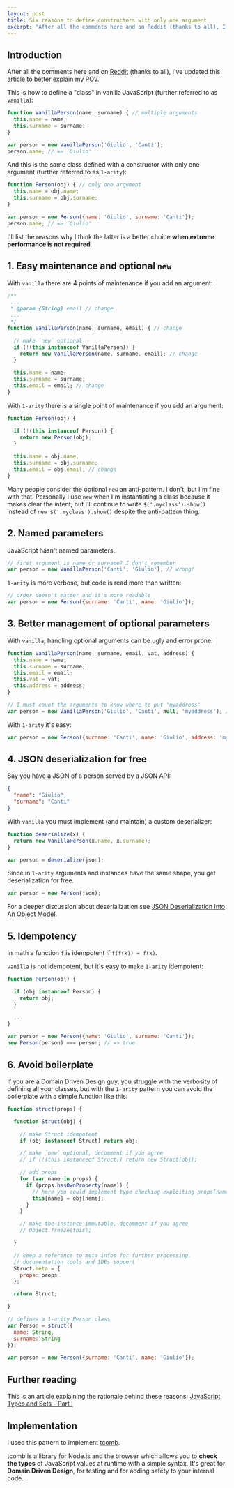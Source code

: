 ```yaml
---
layout: post
title: Six reasons to define constructors with only one argument
excerpt: "After all the comments here and on Reddit (thanks to all), I've updated this article to better explain my POV."
---
```


## Introduction

After all the comments here and on [Reddit](http://www.reddit.com/r/javascript/comments/2hezdw/six_reasons_to_define_constructors_with_only_one/) (thanks to all), I've updated this article to better explain my POV.

This is how to define a "class" in vanilla JavaScript (further referred to as `vanilla`):

```js
function VanillaPerson(name, surname) { // multiple arguments
  this.name = name;
  this.surname = surname;
}

var person = new VanillaPerson('Giulio', 'Canti');
person.name; // => 'Giulio'
```

And this is the same class defined with a constructor with only one argument (further referred to as `1-arity`):

```js
function Person(obj) { // only one argument
  this.name = obj.name;
  this.surname = obj.surname;
}

var person = new Person({name: 'Giulio', surname: 'Canti'});
person.name; // => 'Giulio'
```

I'll list the reasons why I think the latter is a better choice **when extreme performance is not required**.

## 1. Easy maintenance and optional `new`

With `vanilla` there are 4 points of maintenance if you add an argument:

```js
/**
 ...
 * @param {String} email // change
 ...
 */
function VanillaPerson(name, surname, email) { // change

  // make `new` optional
  if (!(this instanceof VanillaPerson)) {
    return new VanillaPerson(name, surname, email); // change
  }

  this.name = name;
  this.surname = surname;
  this.email = email; // change
}
```

With `1-arity` there is a single point of maintenance if you add an argument:


```js
function Person(obj) {

  if (!(this instanceof Person)) {
    return new Person(obj);
  }

  this.name = obj.name;
  this.surname = obj.surname;
  this.email = obj.email; // change
}
```

Many people consider the optional `new` an anti-pattern. I don't, but I'm fine with that.
Personally I use `new` when I'm instantiating a class because it makes clear the intent, but
I'll continue to write `$('.myclass').show()` instead of `new $('.myclass').show()` despite the anti-pattern thing.


## 2. Named parameters

JavaScript hasn't named parameters:

```js
// first argument is name or surname? I don't remember
var person = new VanillaPerson('Canti', 'Giulio'); // wrong!
```

`1-arity` is more verbose, but code is read more than written:

```js
// order doesn't matter and it's more readable
var person = new Person({surname: 'Canti', name: 'Giulio'});
```

## 3. Better management of optional parameters

With `vanilla`, handling optional arguments can be ugly and error prone:

```js
function VanillaPerson(name, surname, email, vat, address) {
  this.name = name;
  this.surname = surname;
  this.email = email;
  this.vat = vat;
  this.address = address;
}

// I must count the arguments to know where to put 'myaddress'
var person = new VanillaPerson('Giulio', 'Canti', null, 'myaddress'); // wrong!
```

With `1-arity` it's easy:

```js
var person = new Person({surname: 'Canti', name: 'Giulio', address: 'myaddress'});
```

## 4. JSON deserialization for free

Say you have a JSON of a person served by a JSON API:

```json
{
  "name": "Giulio",
  "surname": "Canti"
}
```

With `vanilla` you must implement (and maintain) a custom deserializer:

```js
function deserialize(x) {
  return new VanillaPerson(x.name, x.surname);
}

var person = deserialize(json);
```

Since in `1-arity` arguments and instances have the same shape, you get
deserialization for free.

```js
var person = new Person(json);
```

For a deeper discussion about deserialization see [JSON Deserialization Into An Object Model](http://gcanti.github.io/2014/09/12/json-deserialization-into-an-object-model.html).

## 5. Idempotency

In math a function `f` is idempotent if `f(f(x)) = f(x)`.

`vanilla` is not idempotent, but it's easy to make `1-arity` idempotent:

```js
function Person(obj) {

  if (obj instanceof Person) {
    return obj;
  }

  ...
}

var person = new Person({name: 'Giulio', surname: 'Canti'});
new Person(person) === person; // => true
```

## 6. Avoid boilerplate

If you are a Domain Driven Design guy, you struggle with the verbosity of defining
all your classes, but with the `1-arity` pattern you can avoid the boilerplate with a simple function like this:

```js
function struct(props) {

  function Struct(obj) {

    // make Struct idempotent
    if (obj instanceof Struct) return obj;

    // make `new` optional, decomment if you agree
    // if (!(this instanceof Struct)) return new Struct(obj);

    // add props
    for (var name in props) {
      if (props.hasOwnProperty(name)) {
        // here you could implement type checking exploiting props[name]
        this[name] = obj[name];
      }
    }

    // make the instance immutable, decomment if you agree
    // Object.freeze(this);

  }

  // keep a reference to meta infos for further processing,
  // documentation tools and IDEs support
  Struct.meta = {
    props: props
  };

  return Struct;

}

// defines a 1-arity Person class
var Person = struct({
  name: String,
  surname: String
});

var person = new Person({surname: 'Canti', name: 'Giulio'});
```

## Further reading

This is an article explaining the rationale behind these reasons: [JavaScript, Types and Sets - Part I](https://gcanti.github.io/2014/09/29/javascript-types-and-sets.html)

## Implementation

I used this pattern to implement [tcomb](https://github.com/gcanti).

tcomb is a library for Node.js and the browser which allows you to **check the types** of
JavaScript values at runtime with a simple syntax. It's great for **Domain Driven Design**,
for testing and for adding safety to your internal code.

